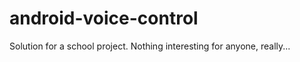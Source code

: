 android-voice-control
=====================

Solution for a school project. Nothing interesting for anyone, really...
